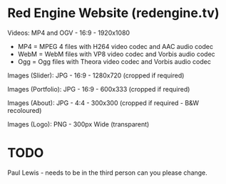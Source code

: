Red Engine Website (redengine.tv)
=================================


Videos: MP4 and OGV - 16:9 - 1920x1080

* MP4 = MPEG 4 files with H264 video codec and AAC audio codec
* WebM = WebM files with VP8 video codec and Vorbis audio codec
* Ogg = Ogg files with Theora video codec and Vorbis audio codec


Images (Slider): JPG - 16:9 - 1280x720 (cropped if required)

Images (Portfolio): JPG - 16:9 - 600x333 (cropped if required)

Images (About): JPG - 4:4 - 300x300 (cropped if required - B&W recoloured)

Images (Logo): PNG - 300px Wide (transparent)


TODO
====

Paul Lewis - needs to be in the third person can you please change.
